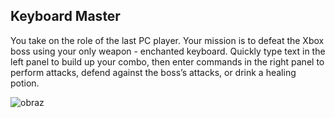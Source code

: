 ## <b>Keyboard Master</b>
You take on the role of the last PC player. Your mission is to defeat the Xbox boss using your only weapon - enchanted keyboard. Quickly type text in the left panel to build up your combo, 
then enter commands in the right panel to perform attacks, defend against the boss’s attacks, or drink a healing potion.

![obraz](https://github.com/user-attachments/assets/57175406-7768-413d-b1b7-49a3bd73d6e0)
